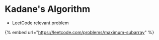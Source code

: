 # Kadane's Algorithm



* LeetCode relevant problem

{% embed url="https://leetcode.com/problems/maximum-subarray" %}
